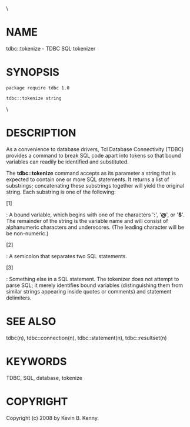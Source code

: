 \

# NAME

tdbc::tokenize - TDBC SQL tokenizer

# SYNOPSIS

    package require tdbc 1.0

    tdbc::tokenize string

\

# DESCRIPTION

As a convenience to database drivers, Tcl Database Connectivity (TDBC)
provides a command to break SQL code apart into tokens so that bound
variables can readily be identified and substituted.

The **tdbc::tokenize** command accepts as its parameter a string that is
expected to contain one or more SQL statements. It returns a list of
substrings; concatenating these substrings together will yield the
original string. Each substring is one of the following:

\[1\]

:   A bound variable, which begins with one of the characters \'**:**\',
    \'**@**\', or \'**\$**\'. The remainder of the string is the
    variable name and will consist of alphanumeric characters and
    underscores. (The leading character will be be non-numeric.)

\[2\]

:   A semicolon that separates two SQL statements.

\[3\]

:   Something else in a SQL statement. The tokenizer does not attempt to
    parse SQL; it merely identifies bound variables (distinguishing them
    from similar strings appearing inside quotes or comments) and
    statement delimiters.

# SEE ALSO

tdbc(n), tdbc::connection(n), tdbc::statement(n), tdbc::resultset(n)

# KEYWORDS

TDBC, SQL, database, tokenize

# COPYRIGHT

Copyright (c) 2008 by Kevin B. Kenny.

